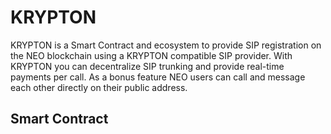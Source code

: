 # KRYPTON
KRYPTON is a Smart Contract and ecosystem to provide SIP registration on the NEO blockchain using a KRYPTON compatible SIP provider. With KRYPTON you can decentralize SIP trunking and provide real-time payments per call. As a bonus feature NEO users can call and message each other directly on their public address.

## Smart Contract

